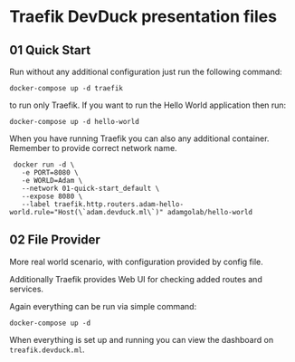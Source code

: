# Traefik DevDuck presentation files

## 01 Quick Start

Run without any additional configuration just run the following command:

```
docker-compose up -d traefik
```

to run only Traefik. If you want to run the Hello World application then run:

```
docker-compose up -d hello-world
```

When you have running Traefik you can also any additional container. Remember to provide correct network name.

```
 docker run -d \
   -e PORT=8080 \
   -e WORLD=Adam \
   --network 01-quick-start_default \
   --expose 8080 \
   --label traefik.http.routers.adam-hello-world.rule="Host(\`adam.devduck.ml\`)" adamgolab/hello-world
```

## 02 File Provider

More real world scenario, with configuration provided by config file.

Additionally Traefik provides Web UI for checking added routes and services.

Again everything can be run via simple command:

```
docker-compose up -d
```

When everything is set up and running you can view the dashboard on `treafik.devduck.ml`.
